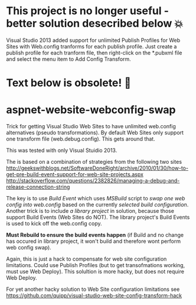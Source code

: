 #  This project is no longer useful - better solution desecribed below :boom:

Visual Studio 2013 added support for unlimited Publish Profiles for Web Sites with Web.config tranforms for each publish profile.  Just create a publish profile for each tranform file, then right-click on the *.pubxml file and select the menu item to Add Config Transform.

# Text below is obsolete! :poop:

# aspnet-website-webconfig-swap
Trick for getting Visual Studio Web Sites to have unlimited web.config alternatives (pseudo transformations).  By default Web Sites only support one transform file (web.debug.config).  This gets around that.

This was tested with only Visual Stuidio 2013.

The is based on a combination of strategies from the following two sites
http://geekswithblogs.net/SoftwareDoneRight/archive/2010/01/30/how-to-get-pre-build-event-support-for-web-site-projects.aspx
http://stackoverflow.com/questions/2382826/managing-a-debug-and-release-connection-string

The key is to use *Build Event* which uses *MSBuild* script to *swap one web config into web.config* based on the currently *selected build configuration*.  Another trick is to include *a library project* in solution, because those support Build Events (Web Sites do NOT).  The library project's Build Events is used to kick off the web.config copy.

**Must Rebuild to ensure the build events happen** (if Build and no change has occured in library project, it won't build and therefore wont perform web config swap).

Again, this is just a hack to compensate for web site configuration limitations.  Could use Publish Profiles (but to get transofmations working, must use Web Deploy).  This solultion is more hacky, but does not require Web Deploy.

For yet another hacky solution to Web Site configuration limitations see https://github.com/quipp/visual-studio-web-site-config-transform-hack
